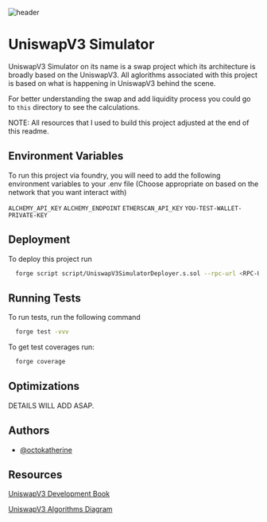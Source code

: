
![header](https://github.com/ParsaAminpour/DeFi__UniswapV3Simulator/assets/77713904/25f1f76c-2e7f-4aa9-a8f7-22852ae6605b)

# UniswapV3 Simulator
UniswapV3 Simulator on its name is a swap project which its architecture is broadly based on the UniswapV3.
All aglorithms associated with this project is based on what is happening in UniswapV3 behind the scene.

For better understanding the swap and add liquidity process you could go to `this` directory to see the calculations.

NOTE: All resources that I used to build this project adjusted at the end of this readme.

## Environment Variables

To run this project via foundry, you will need to add the following environment variables to your .env file (Choose appropriate on based on the network that you want interact with)

`ALCHEMY_API_KEY`
`ALCHEMY_ENDPOINT`
`ETHERSCAN_API_KEY`
`YOU-TEST-WALLET-PRIVATE-KEY`


## Deployment

To deploy this project run

```bash
  forge script script/UniswapV3SimulatorDeployer.s.sol --rpc-url <RPC-URL> --broadcast --verify
```


## Running Tests

To run tests, run the following command

```bash
  forge test -vvv
```
To get test coverages run:
``` bash
  forge coverage
```


## Optimizations

DETAILS WILL ADD ASAP.


## Authors

- [@octokatherine](https://www.github.com/octokatherine)


## Resources
[UniswapV3 Development Book](https://uniswapv3book.com/index.html)

[UniswapV3 Algorithms Diagram](https://www.youtube.com/watch?v=WW_xRGXSr7Q&list=PLO5VPQH6OWdXp2_Nk8U7V-zh7suI05i0E&pp=iAQB)
